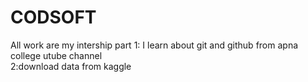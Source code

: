# CODSOFT 
All work are my intership part
1: I learn about git and github from apna college utube channel
<br>
2:download data from kaggle
